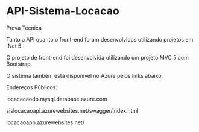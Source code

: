 # API-Sistema-Locacao
Prova Técnica

Tanto a API quanto o front-end foram desenvolvidos utilizando projetos em .Net 5.

O projeto de front-end foi desenvolvida utilizando um projeto MVC 5 com Bootstrap.

O sistema também está disponível no Azure pelos links abaixo.

Endereços Públicos:

locacacaodb.mysql.database.azure.com

sislocacaoapi.azurewebsites.net/swagger/index.html

locacaoapp.azurewebsites.net/
